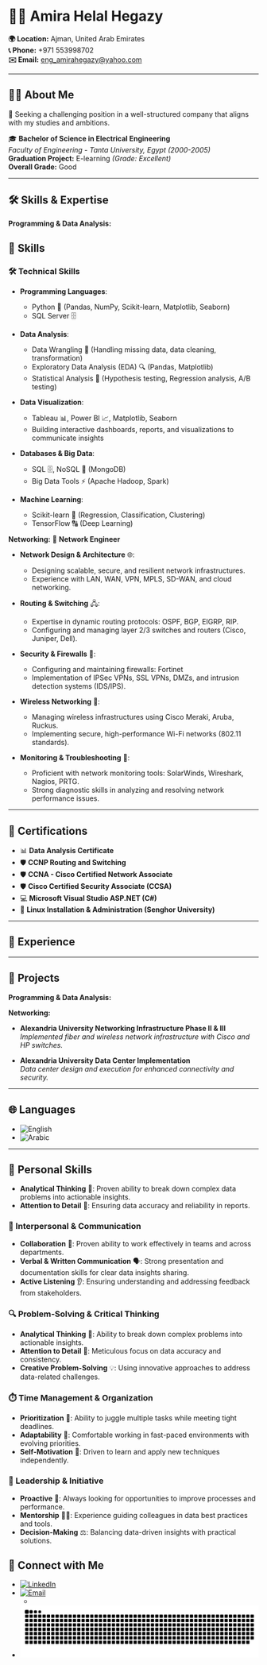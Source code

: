 # 👩‍💻 Amira Helal Hegazy

**🌍 Location:** Ajman, United Arab Emirates  
**📞 Phone:** +971 553998702  
**✉️ Email:** [eng_amirahegazy@yahoo.com](mailto:eng_amirahegazy@yahoo.com)

---

## 👨‍🎓 About Me

🔎 Seeking a challenging position in a well-structured company that aligns with my studies and ambitions.

🎓 **Bachelor of Science in Electrical Engineering**  
_Faculty of Engineering - Tanta University, Egypt (2000-2005)_  
**Graduation Project:** E-learning _(Grade: Excellent)_  
**Overall Grade:** Good

---

## 🛠️ Skills & Expertise

**Programming & Data Analysis:**

## 💼 Skills

### 🛠️ Technical Skills

- **Programming Languages**:  
  - Python 🐍 (Pandas, NumPy, Scikit-learn, Matplotlib, Seaborn)
  - SQL Server 🗄️ 
  
- **Data Analysis**:  
  - Data Wrangling 🧹 (Handling missing data, data cleaning, transformation)
  - Exploratory Data Analysis (EDA) 🔍 (Pandas, Matplotlib)
  - Statistical Analysis 📐 (Hypothesis testing, Regression analysis, A/B testing)
  
- **Data Visualization**:  
  - Tableau 📊, Power BI 📈, Matplotlib, Seaborn
  - Building interactive dashboards, reports, and visualizations to communicate insights
  
- **Databases & Big Data**:  
  - SQL 🗄️, NoSQL 🍃 (MongoDB)
  - Big Data Tools ⚡ (Apache Hadoop, Spark)
  
- **Machine Learning**:  
  - Scikit-learn 🤖 (Regression, Classification, Clustering)
  - TensorFlow 🔠 (Deep Learning)

**Networking:**
🔧 **Network Engineer**  

- **Network Design & Architecture** 🌐:
  - Designing scalable, secure, and resilient network infrastructures.
  - Experience with LAN, WAN, VPN, MPLS, SD-WAN, and cloud networking.

- **Routing & Switching** 🖧:
  - Expertise in dynamic routing protocols: OSPF, BGP, EIGRP, RIP.
  - Configuring and managing layer 2/3 switches and routers (Cisco, Juniper, Dell).
  
- **Security & Firewalls** 🔐:
  - Configuring and maintaining firewalls:  Fortinet
  - Implementation of IPSec VPNs, SSL VPNs, DMZs, and intrusion detection systems (IDS/IPS).
  
- **Wireless Networking** 📶:
  - Managing wireless infrastructures using Cisco Meraki, Aruba, Ruckus.
  - Implementing secure, high-performance Wi-Fi networks (802.11 standards).

- **Monitoring & Troubleshooting** 🔧:
  - Proficient with network monitoring tools: SolarWinds, Wireshark, Nagios, PRTG.
  - Strong diagnostic skills in analyzing and resolving network performance issues.

---

## 📜 Certifications

- 📊 **Data Analysis Certificate** 
- 🛡️ **CCNP Routing and Switching**  
- 🛡️ **CCNA - Cisco Certified Network Associate**  
- 🛡️ **Cisco Certified Security Associate (CCSA)**  
- 💻 **Microsoft Visual Studio ASP.NET (C#)**  
- 🐧 **Linux Installation & Administration (Senghor University)**
 

---

## 💼 Experience




---

## 🚀 Projects
**Programming & Data Analysis:**

**Networking:**
- **Alexandria University Networking Infrastructure Phase II & III**  
  _Implemented fiber and wireless network infrastructure with Cisco and HP switches._
  
- **Alexandria University Data Center Implementation**  
  _Data center design and execution for enhanced connectivity and security._

---

## 🌐 Languages

- ![English](https://img.shields.io/badge/English-Very%20Good-blue)  
- ![Arabic](https://img.shields.io/badge/Arabic-Mother%20Tongue-green)

---
## 🌟 Personal Skills
- **Analytical Thinking** 🧠: Proven ability to break down complex data problems into actionable insights.
- **Attention to Detail** 🧐: Ensuring data accuracy and reliability in reports.
### 👥 Interpersonal & Communication
- **Collaboration** 🤝: Proven ability to work effectively in teams and across departments.
- **Verbal & Written Communication** 🗣️: Strong presentation and documentation skills for clear data insights sharing.
- **Active Listening** 👂: Ensuring understanding and addressing feedback from stakeholders.

### 🔍 Problem-Solving & Critical Thinking
- **Analytical Thinking** 🧠: Ability to break down complex problems into actionable insights.
- **Attention to Detail** 🧐: Meticulous focus on data accuracy and consistency.
- **Creative Problem-Solving** 💡: Using innovative approaches to address data-related challenges.

### ⏱️ Time Management & Organization
- **Prioritization** 🎯: Ability to juggle multiple tasks while meeting tight deadlines.
- **Adaptability** 🔄: Comfortable working in fast-paced environments with evolving priorities.
- **Self-Motivation** 🚀: Driven to learn and apply new techniques independently.

### 🧩 Leadership & Initiative
- **Proactive** 🌱: Always looking for opportunities to improve processes and performance.
- **Mentorship** 🧑‍🏫: Experience guiding colleagues in data best practices and tools.
- **Decision-Making** ⚖️: Balancing data-driven insights with practical solutions.

## 🔗 Connect with Me

- [![LinkedIn](https://img.shields.io/badge/-LinkedIn-0077B5?style=flat-square&logo=linkedin&logoColor=white)](https://www.linkedin.com/in/amira-hegazy-56883979/)  
- [![Email](https://img.shields.io/badge/-Email-D14836?style=flat-square&logo=gmail&logoColor=white)](mailto:eng_amirahegazy@yahoo.com)
- - <div align="center">
  <img src="https://raw.githubusercontent.com/Platane/snk/output/github-contribution-grid-snake-dark.svg" alt="Dark Mode Snake Animation" />
</div>
